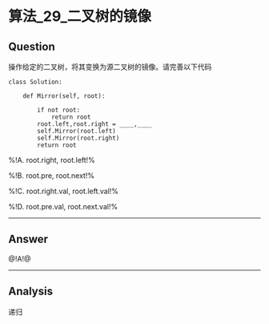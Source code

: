 # 算法_29_二叉树的镜像


## Question
操作给定的二叉树，将其变换为源二叉树的镜像。请完善以下代码

```
class Solution:

    def Mirror(self, root):

        if not root:
            return root
        root.left,root.right = ____,____
        self.Mirror(root.left)
        self.Mirror(root.right)
        return root
```



%!A. root.right, root.left!%

%!B. root.pre, root.next!%

%!C. root.right.val, root.left.val!%

%!D. root.pre.val, root.next.val!%

----

## Answer
@!A!@

----

## Analysis

递归